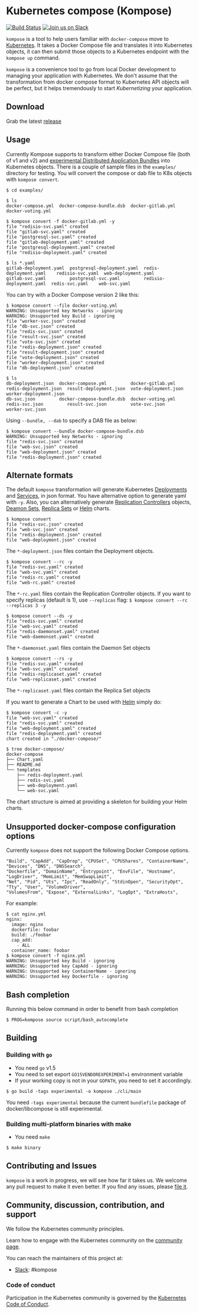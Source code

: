 # Kubernetes compose (Kompose)

[![Build Status](https://travis-ci.org/skippbox/kompose.svg?branch=master)](https://travis-ci.org/skippbox/kompose) [![Join us on Slack](https://s3.eu-central-1.amazonaws.com/ngtuna/join-us-on-slack.png)](https://skippbox.herokuapp.com)

`kompose` is a tool to help users familiar with `docker-compose` move to [Kubernetes](http://kubernetes.io). It takes a Docker Compose file and translates it into Kubernetes objects, it can then submit those objects to a Kubernetes endpoint with the `kompose up` command.

`kompose` is a convenience tool to go from local Docker development to managing your application with Kubernetes. We don't assume that the transformation from docker compose format to Kubernetes API objects will be perfect, but it helps tremendously to start _Kubernetizing_ your application.

## Download

Grab the latest [release](https://github.com/skippbox/kompose/releases)

## Usage

Currently Kompose supports to transform either Docker Compose file (both of v1 and v2) and [experimental Distributed Application Bundles](https://blog.docker.com/2016/06/docker-app-bundle/) into Kubernetes objects. There is a couple of sample files in the `examples/` directory for testing. You will convert the compose or dab file to K8s objects with `kompose convert`.

```console
$ cd examples/

$ ls
docker-compose.yml  docker-compose-bundle.dsb  docker-gitlab.yml  docker-voting.yml

$ kompose convert -f docker-gitlab.yml -y
file "redisio-svc.yaml" created
file "gitlab-svc.yaml" created
file "postgresql-svc.yaml" created
file "gitlab-deployment.yaml" created
file "postgresql-deployment.yaml" created
file "redisio-deployment.yaml" created

$ ls *.yaml
gitlab-deployment.yaml  postgresql-deployment.yaml  redis-deployment.yaml    redisio-svc.yaml  web-deployment.yaml
gitlab-svc.yaml         postgresql-svc.yaml         redisio-deployment.yaml  redis-svc.yaml    web-svc.yaml
```

You can try with a Docker Compose version 2 like this:

```console
$ kompose convert --file docker-voting.yml
WARNING: Unsupported key Networks - ignoring
WARNING: Unsupported key Build - ignoring
file "worker-svc.json" created
file "db-svc.json" created
file "redis-svc.json" created
file "result-svc.json" created
file "vote-svc.json" created
file "redis-deployment.json" created
file "result-deployment.json" created
file "vote-deployment.json" created
file "worker-deployment.json" created
file "db-deployment.json" created

$ ls
db-deployment.json  docker-compose.yml         docker-gitlab.yml  redis-deployment.json  result-deployment.json  vote-deployment.json  worker-deployment.json
db-svc.json         docker-compose-bundle.dsb  docker-voting.yml  redis-svc.json         result-svc.json         vote-svc.json         worker-svc.json
```

Using `--bundle, --dab` to specify a DAB file as below:

```console
$ kompose convert --bundle docker-compose-bundle.dsb
WARNING: Unsupported key Networks - ignoring
file "redis-svc.json" created
file "web-svc.json" created
file "web-deployment.json" created
file "redis-deployment.json" created
```

## Alternate formats

The default `kompose` transformation will generate Kubernetes [Deployments](http://kubernetes.io/docs/user-guide/deployments/) and [Services](http://kubernetes.io/docs/user-guide/services/), in json format. You have alternative option to generate yaml with `-y`. Also, you can alternatively generate [Replication Controllers](http://kubernetes.io/docs/user-guide/replication-controller/) objects, [Deamon Sets](http://kubernetes.io/docs/admin/daemons/), [Replica Sets](http://kubernetes.io/docs/user-guide/replicasets/) or [Helm](https://github.com/helm/helm) charts.

```console
$ kompose convert 
file "redis-svc.json" created
file "web-svc.json" created
file "redis-deployment.json" created
file "web-deployment.json" created
```
The `*-deployment.json` files contain the Deployment objects.

```console
$ kompose convert --rc -y
file "redis-svc.yaml" created
file "web-svc.yaml" created
file "redis-rc.yaml" created
file "web-rc.yaml" created
```

The `*-rc.yaml` files contain the Replication Controller objects. If you want to specify replicas (default is 1), use `--replicas` flag: `$ kompose convert --rc --replicas 3 -y`

```console
$ kompose convert --ds -y
file "redis-svc.yaml" created
file "web-svc.yaml" created
file "redis-daemonset.yaml" created
file "web-daemonset.yaml" created
```

The `*-daemonset.yaml` files contain the Daemon Set objects

```console
$ kompose convert --rs -y
file "redis-svc.yaml" created
file "web-svc.yaml" created
file "redis-replicaset.yaml" created
file "web-replicaset.yaml" created
```

The `*-replicaset.yaml` files contain the Replica Set objects

If you want to generate a Chart to be used with [Helm](https://github.com/kubernetes/helm) simply do:

```console
$ kompose convert -c -y
file "web-svc.yaml" created
file "redis-svc.yaml" created
file "web-deployment.yaml" created
file "redis-deployment.yaml" created
chart created in "./docker-compose/"

$ tree docker-compose/
docker-compose
├── Chart.yaml
├── README.md
└── templates
    ├── redis-deployment.yaml
    ├── redis-svc.yaml
    ├── web-deployment.yaml
    └── web-svc.yaml
```

The chart structure is aimed at providing a skeleton for building your Helm charts.

## Unsupported docker-compose configuration options

Currently `kompose` does not support the following Docker Compose options.

```
"Build", "CapAdd", "CapDrop", "CPUSet", "CPUShares", "ContainerName", "Devices", "DNS", "DNSSearch",
"Dockerfile", "DomainName", "Entrypoint", "EnvFile", "Hostname", "LogDriver", "MemLimit", "MemSwapLimit",
"Net", "Pid", "Uts", "Ipc", "ReadOnly", "StdinOpen", "SecurityOpt", "Tty", "User", "VolumeDriver",
"VolumesFrom", "Expose", "ExternalLinks", "LogOpt", "ExtraHosts",
```

For example:

```
$ cat nginx.yml
nginx:
  image: nginx
  dockerfile: foobar
  build: ./foobar
  cap_add:
    - ALL
  container_name: foobar
$ kompose convert -f nginx.yml
WARNING: Unsupported key Build - ignoring
WARNING: Unsupported key CapAdd - ignoring
WARNING: Unsupported key ContainerName - ignoring
WARNING: Unsupported key Dockerfile - ignoring
```

## Bash completion
Running this below command in order to benefit from bash completion

```console
$ PROG=kompose source script/bash_autocomplete
```

## Building

### Building with `go`

- You need `go` v1.5
- You need to set export `GO15VENDOREXPERIMENT=1` environment variable
- If your working copy is not in your `GOPATH`, you need to set it
accordingly.

```console
$ go build -tags experimental -o kompose ./cli/main
```

You need `-tags experimental` because the current `bundlefile` package of docker/libcompose is still experimental.


### Building multi-platform binaries with make

- You need `make`

```console
$ make binary
```

## Contributing and Issues

`kompose` is a work in progress, we will see how far it takes us. We welcome any pull request to make it even better.
If you find any issues, please [file it](https://github.com/skippbox/kompose/issues).

## Community, discussion, contribution, and support

We follow the Kubernetes community principles.

Learn how to engage with the Kubernetes community on the [community page](http://kubernetes.io/community/).

You can reach the maintainers of this project at:

- [Slack](https://skippbox.kerokuapp.com): #kompose

### Code of conduct

Participation in the Kubernetes community is governed by the [Kubernetes Code of Conduct](code-of-conduct.md).
